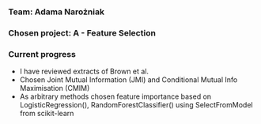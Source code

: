 ### Team: Adama Narożniak
### Chosen project: A - Feature Selection

### Current progress
- I have reviewed extracts of Brown et al.
- Chosen Joint Mutual Information (JMI) and  Conditional Mutual Info Maximisation (CMIM)
- As arbitrary methods chosen feature importance based on LogisticRegression(), RandomForestClassifier() using SelectFromModel from scikit-learn 